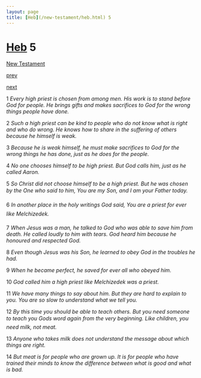 ```yaml
---
layout: page
title: [Heb](/new-testament/heb.html) 5
---
```


# [Heb](/new-testament/heb.html) 5

[New Testament](/new-testament.html)


[prev](/new-testament/heb/heb-4.html)


[next](/new-testament/heb/heb-6.html)

1 _Every high priest is chosen from among men. His work is to stand before God for people.  He brings gifts and makes sacrifices to God for the wrong things people have done._

2 _Such a high priest can be kind to people who do not know what is right and who do wrong. He knows how to share in the suffering of others because he himself is weak._

3 _Because he is weak himself, he must make sacrifices to God for the wrong things he has done, just as he does for the people._

4 _No one chooses himself to be high priest. But God calls him, just as he called Aaron._

5 _So Christ did not choose himself to be a high priest. But he was chosen by the One who said to him, You are my Son, and I am your Father today._

6 _In another place in the holy writings God said, You are a priest for ever like Melchizedek._

7 _When Jesus was a man, he talked to God who was able to save him from death. He called loudly to him with tears. God heard him because he honoured and respected God._

8 _Even though Jesus was his Son, he learned to obey God in the troubles he had._

9 _When he became perfect, he saved for ever all who obeyed him._

10 _God called him a high priest like Melchizedek was a priest._

11 _We have many things to say about him. But they are hard to explain to you. You are so slow to understand what we tell you._

12 _By this time you should be able to teach others. But you need someone to teach you Gods word again from the very beginning. Like children, you need milk, not meat._

13 _Anyone who takes milk does not understand the message about which things are right._

14 _But meat is for people who are grown up. It is for people who have trained their minds to know the difference between what is good and what is bad._

